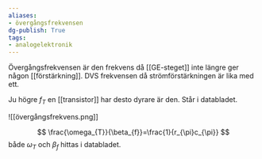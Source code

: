 ```yaml
---
aliases: 
- övergångsfrekvensen
dg-publish: True
tags: 
- analogelektronik
---
```

Övergångsfrekvensen är den frekvens då [[GE-steget]] inte längre ger någon [[förstärkning]]. DVS frekvensen då strömförstärkningen är lika med ett. 

Ju högre $f_{T}$ en [[transistor]] har desto dyrare är den. Står i databladet. 

![[övergångsfrekvens.png]]

$$
\frac{\omega_{T}}{\beta_{f}}=\frac{1}{r_{\pi}c_{\pi}}
$$
både $\omega_{T}$ och $\beta_{f}$ hittas i databladet.